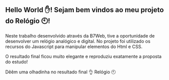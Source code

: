 <h2> Hello World ✋! Sejam bem vindos ao meu projeto do Relógio 🕙! </h2>


Neste trabalho desenvolvido através da B7Web, tive a oportunidade de desenvolver um relógio analógico e digital. No projeto foi utilizado os recursos do Javascript para manipular elementos do Html e CSS.

O resultado final ficou muito elegante e reproduziu exatamente a proposta do estudo!

Dêêm uma olhadinha no resultado final 👌 Relógio 🕙
